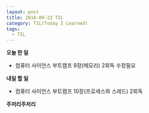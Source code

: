 ```yaml
---
layout: post
title: 2018-09-23 TIL
category: TIL(Today I Learned)
tags:
  - TIL
---
```




**오늘 한 일**

- 컴퓨터 사이언스 부트캠프 9장(메모리) 2회독 수정필요



**내일 할 일**

- 컴퓨터 사이언스 부트캠프 10장(프로세스와 스레드) 2회독



**주저리주저리**



